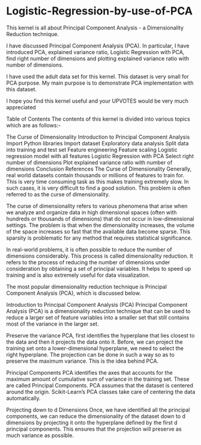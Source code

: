 # Logistic-Regression-by-use-of-PCA
This kernel is all about Principal Component Analysis - a Dimensionality Reduction technique.

I have discussed Principal Component Analysis (PCA). In particular, I have introduced PCA, explained variance ratio, Logistic Regression with PCA, find right number of dimensions and plotting explained variance ratio with number of dimensions.

I have used the adult data set for this kernel. This dataset is very small for PCA purpose. My main purpose is to demonstrate PCA implementation with this dataset.

I hope you find this kernel useful and your UPVOTES would be very much appreciated

Table of Contents
The contents of this kernel is divided into various topics which are as follows:-

The Curse of Dimensionality
Introduction to Principal Component Analysis
Import Python libraries
Import dataset
Exploratory data analysis
Split data into training and test set
Feature engineering
Feature scaling
Logistic regression model with all features
Logistic Regression with PCA
Select right number of dimensions
Plot explained variance ratio with number of dimensions
Conclusion
References
The Curse of Dimensionality
Generally, real world datasets contain thousands or millions of features to train for. This is very time consuming task as this makes training extremely slow. In such cases, it is very difficult to find a good solution. This problem is often referred to as the curse of dimensionality.

The curse of dimensionality refers to various phenomena that arise when we analyze and organize data in high dimensional spaces (often with hundreds or thousands of dimensions) that do not occur in low-dimensional settings. The problem is that when the dimensionality increases, the volume of the space increases so fast that the available data become sparse. This sparsity is problematic for any method that requires statistical significance.

In real-world problems, it is often possible to reduce the number of dimensions considerably. This process is called dimensionality reduction. It refers to the process of reducing the number of dimensions under consideration by obtaining a set of principal variables. It helps to speed up training and is also extremely useful for data visualization.

The most popular dimensionality reduction technique is Principal Component Analysis (PCA), which is discussed below.

Introduction to Principal Component Analysis (PCA)
Principal Component Analysis (PCA) is a dimensionality reduction technique that can be used to reduce a larger set of feature variables into a smaller set that still contains most of the variance in the larger set.

Preserve the variance
PCA, first identifies the hyperplane that lies closest to the data and then it projects the data onto it. Before, we can project the training set onto a lower-dimensional hyperplane, we need to select the right hyperplane. The projection can be done in such a way so as to preserve the maximum variance. This is the idea behind PCA.

Principal Components
PCA identifies the axes that accounts for the maximum amount of cumulative sum of variance in the training set. These are called Principal Components. PCA assumes that the dataset is centered around the origin. Scikit-Learn’s PCA classes take care of centering the data automatically.

Projecting down to d Dimensions
Once, we have identified all the principal components, we can reduce the dimensionality of the dataset down to d dimensions by projecting it onto the hyperplane defined by the first d principal components. This ensures that the projection will preserve as much variance as possible.
